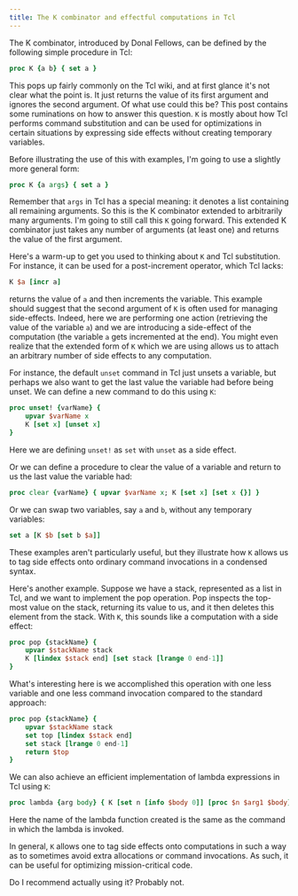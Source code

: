 ```yaml
---
title: The K combinator and effectful computations in Tcl
---
```


The K combinator, introduced by Donal Fellows, can be defined by the following simple procedure in Tcl:

``` tcl
proc K {a b} { set a }
```

This pops up fairly commonly on the Tcl wiki, and at first glance it's not clear what the point is. It just returns the value of its first argument and ignores the second argument. Of what use could this be? This post contains some ruminations on how to answer this question. ```K``` is mostly about how Tcl performs command substitution and can be used for optimizations in certain situations by expressing side effects without creating temporary variables.

Before illustrating the use of this with examples, I'm going to use a slightly more general form:

``` tcl
proc K {a args} { set a }
```

Remember that ```args``` in Tcl has a special meaning: it denotes a list containing all remaining arguments. So this is the K combinator extended to arbitrarily many arguments. I'm going to still call this ```K``` going forward. This extended K combinator just takes any number of arguments (at least one) and returns the value of the first argument.

Here's a warm-up to get you used to thinking about ```K``` and Tcl substitution. For instance, it can be used for a post-increment operator, which Tcl lacks:

``` tcl
K $a [incr a]
```

returns the value of ```a``` and then increments the variable. This example should suggest that the second argument of ```K``` is often used for managing side-effects. Indeed, here we are performing one action (retrieving the value of the variable ```a```) and we are introducing a side-effect of the computation (the variable ```a``` gets incremented at the end). You might even realize that the extended form of ```K``` which we are using allows us to attach an arbitrary number of side effects to any computation.

For instance, the default ```unset``` command in Tcl just unsets a variable, but perhaps we also want to get the last value the variable had before being unset. We can define a new command to do this using ```K```:

``` tcl
proc unset! {varName} {
	upvar $varName x
	K [set x] [unset x]
}
```

Here we are defining ```unset!``` as ```set``` with ```unset``` as a side effect.

Or we can define a procedure to clear the value of a variable and return to us the last value the variable had:

``` tcl
proc clear {varName} { upvar $varName x; K [set x] [set x {}] }
```

Or we can swap two variables, say ```a``` and ```b```, without any temporary variables:

``` tcl
set a [K $b [set b $a]]
```

These examples aren't particularly useful, but they illustrate how ```K``` allows us to tag side effects onto ordinary command invocations in a condensed syntax.

Here's another example. Suppose we have a stack, represented as a list in Tcl, and we want to implement the pop operation. Pop inspects the top-most value on the stack, returning its value to us, and it then deletes this element from the stack. With ```K```, this sounds like a computation with a side effect:

``` tcl
proc pop {stackName} {
	upvar $stackName stack
	K [lindex $stack end] [set stack [lrange 0 end-1]]
}
```

What's interesting here is we accomplished this operation with one less variable and one less command invocation compared to the standard approach:

``` tcl
proc pop {stackName} {
	upvar $stackName stack
	set top [lindex $stack end]
	set stack [lrange 0 end-1]
	return $top
}
```

We can also achieve an efficient implementation of lambda expressions in Tcl using ```K```:

``` tcl
proc lambda {arg body} { K [set n [info $body 0]] [proc $n $arg1 $body] }
```

Here the name of the lambda function created is the same as the command in which the lambda is invoked.

In general, ```K``` allows one to tag side effects onto computations in such a way as to sometimes avoid extra allocations or command invocations. As such, it can be useful for optimizing mission-critical code.

Do I recommend actually using it? Probably not.
